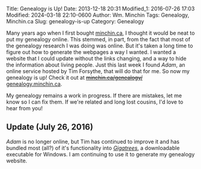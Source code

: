 Title: Genealogy is Up!
Date: 2013-12-18 20:31
Modified_1: 2016-07-26 17:03
Modified: 2024-03-18 22:10-0600
Author: Wm. Minchin
Tags: Genealogy, Minchin.ca
Slug: genealogy-is-up
Category: Genealogy

Many years ago when I first bought [minchin.ca](http://minchin.ca/), I thought
it would be neat to put my genealogy online. This stemmed, in part, from the
fact that most of the genealogy research I was doing was online. But it's taken
a long time to figure out how to generate the webpages a way I wanted. I wanted
a website that I could update without the links changing, and a way to hide the
information about living people. Just this last week I found *Adam*, an online
service hosted by Tim Forsythe, that will do that for me. So now my genealogy
is up! Check it out at
<del markdown=1>[minchin.ca/genealogy/](http://www.minchin.ca/genealogy/)</del>
[genealogy.minchin.ca](https://genealogy.minchin.ca/).

My genealogy remains a work in progress. If there are mistakes, let me know so
I can fix them. If we're related and long lost cousins, I'd love to hear from
you!

## Update (July 26, 2016)

*Adam* is no longer online, but Tim has continued to improve it and has bundled
most (all?) of it's functionality into
*[Gigatrees](http://timforsythe.com/gigatrees/)*, a downloadable executable for
Windows. I am continuing to use it to generate my genealogy website.
